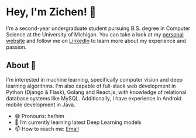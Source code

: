 # Hey, I'm Zichen! 👋

I'm a second-year undergraduate student pursuing B.S. degree in Computer Science at the University of Michigan. You can take a look at my [personal website](https://zichen-zhang-umich.github.io/personal-blog-zichen/) and follow me on [LinkedIn](https://www.linkedin.com/in/zichen-zhang-charlie/) to learn more about my experience and passion.

## About 📝
I'm interested in machine learning, specifically computer vision and deep learning algorithms. I'm also capable of full-stack web development in Python (Django & Flask), Golang and React.js, with knowledge of relational database systems like MySQL. Additionally, I have experience in Android mobile development in Java.

- 😄 Pronouns: he/him
- 🌱 I’m currently learning latest Deep Learning models
- 📫 How to reach me: [Email](mailto:zhangzzc@umich.edu)
